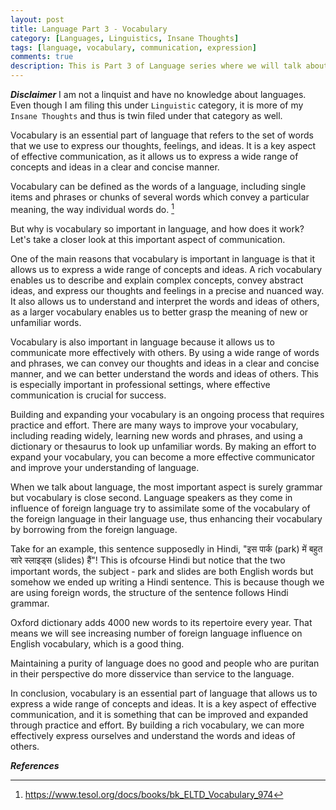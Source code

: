```yaml
---
layout: post
title: Language Part 3 - Vocabulary
category: [Languages, Linguistics, Insane Thoughts]
tags: [language, vocabulary, communication, expression]
comments: true
description: This is Part 3 of Language series where we will talk about vocabulary.
---
```


***Disclaimer***
I am not a linquist and have no knowledge about languages. Even though I am filing this under `Linguistic` category, it is more of my `Insane Thoughts` and thus is twin filed under that category as well.


Vocabulary is an essential part of language that refers to the set of words that we use to express our thoughts, feelings, and ideas. It is a key aspect of effective communication, as it allows us to express a wide range of concepts and ideas in a clear and concise manner.

Vocabulary can be defined as the words of a language, including single items and phrases or chunks of several words which convey a particular meaning, the way individual words do. [^1]

But why is vocabulary so important in language, and how does it work? Let's take a closer look at this important aspect of communication.

One of the main reasons that vocabulary is important in language is that it allows us to express a wide range of concepts and ideas. A rich vocabulary enables us to describe and explain complex concepts, convey abstract ideas, and express our thoughts and feelings in a precise and nuanced way. It also allows us to understand and interpret the words and ideas of others, as a larger vocabulary enables us to better grasp the meaning of new or unfamiliar words.

Vocabulary is also important in language because it allows us to communicate more effectively with others. By using a wide range of words and phrases, we can convey our thoughts and ideas in a clear and concise manner, and we can better understand the words and ideas of others. This is especially important in professional settings, where effective communication is crucial for success.

Building and expanding your vocabulary is an ongoing process that requires practice and effort. There are many ways to improve your vocabulary, including reading widely, learning new words and phrases, and using a dictionary or thesaurus to look up unfamiliar words. By making an effort to expand your vocabulary, you can become a more effective communicator and improve your understanding of language.

When we talk about language, the most important aspect is surely grammar but vocabulary is close second. Language speakers as they come in influence of foreign language try to assimilate some of the vocabulary of the foreign language in their language use, thus enhancing their vocabulary by borrowing from the foreign language. 

Take for an example, this sentence supposedly in Hindi, "इस पार्क (park) में बहुत सारे स्लाइड्स (slides) हैं"! This is ofcourse Hindi but notice that the two important words, the subject - park and slides are both English words but somehow we ended up writing a Hindi sentence. This is because though we are using foreign words, the structure of the sentence follows Hindi grammar.

Oxford dictionary adds 4000 new words to its repertoire every year. That means we will see increasing number of foreign language influence on English vocabulary, which is a good thing. 

Maintaining a purity of language does no good and people who are puritan in their perspective do more disservice than service to the language. 

In conclusion, vocabulary is an essential part of language that allows us to express a wide range of concepts and ideas. It is a key aspect of effective communication, and it is something that can be improved and expanded through practice and effort. By building a rich vocabulary, we can more effectively express ourselves and understand the words and ideas of others.




***References***

[^1]: https://www.tesol.org/docs/books/bk_ELTD_Vocabulary_974



